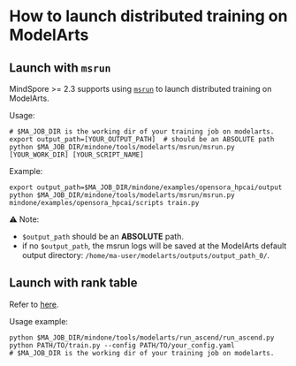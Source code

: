 # How to launch distributed training on ModelArts

## Launch with `msrun`

MindSpore >= 2.3 supports using [`msrun`](https://www.mindspore.cn/tutorials/experts/zh-CN/master/parallel/msrun_launcher.html) to launch distributed training on ModelArts.

Usage:
```shell
# $MA_JOB_DIR is the working dir of your training job on modelarts.
export output_path=[YOUR_OUTPUT_PATH]  # should be an ABSOLUTE path
python $MA_JOB_DIR/mindone/tools/modelarts/msrun/msrun.py [YOUR_WORK_DIR] [YOUR_SCRIPT_NAME]
```

Example:
```shell
export output_path=$MA_JOB_DIR/mindone/examples/opensora_hpcai/output
python $MA_JOB_DIR/mindone/tools/modelarts/msrun/msrun.py mindone/examples/opensora_hpcai/scripts train.py
```

⚠️ Note: 
- `$output_path` should be an **ABSOLUTE** path.
- if no `$output_path`, the msrun logs will be saved at the ModelArts default output directory: `/home/ma-user/modelarts/outputs/output_path_0/`.

## Launch with rank table
Refer to [here](https://support.huaweicloud.com/bestpractice-modelarts/develop-modelarts-0120.html).

Usage example:
```shell
python $MA_JOB_DIR/mindone/tools/modelarts/run_ascend/run_ascend.py python PATH/TO/train.py --config PATH/TO/your_config.yaml
# $MA_JOB_DIR is the working dir of your training job on modelarts.
```
